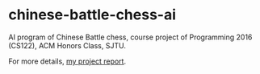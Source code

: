 # chinese-battle-chess-ai
AI program of Chinese Battle chess, course project of Programming 2016 (CS122), ACM Honors Class, SJTU.

For more details, [my project report](https://github.com/Evensgn/chinese-battle-chess-ai/blob/master/project_report.pdf).
